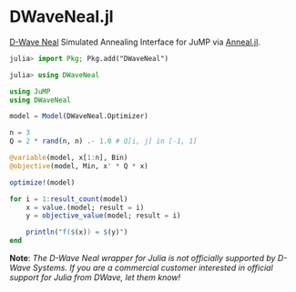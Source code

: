 # DWaveNeal.jl
[D-Wave Neal](https://docs.ocean.dwavesys.com/projects/neal/en/latest/) Simulated Annealing Interface for JuMP via [Anneal.jl](https://github.com/psrenergy/Anneal.jl).

```julia
julia> import Pkg; Pkg.add("DWaveNeal")

julia> using DWaveNeal
```

```julia
using JuMP
using DWaveNeal
```

```julia
model = Model(DWaveNeal.Optimizer)

n = 3
Q = 2 * rand(n, n) .- 1.0 # Q[i, j] in [-1, 1]

@variable(model, x[1:n], Bin)
@objective(model, Min, x' * Q * x)

optimize!(model)

for i = 1:result_count(model)
    x = value.(model; result = i)
    y = objective_value(model; result = i)

    println("f($(x)) = $(y)")
end
```

**Note**: _The D-Wave Neal wrapper for Julia is not officially supported by D-Wave Systems. If you are a commercial customer interested in official support for Julia from DWave, let them know!_

